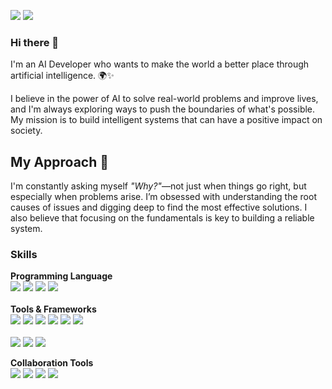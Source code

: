 <a href="mailto:kim980316@naver.com"><img src="https://img.shields.io/badge/kim980316@naver.com-00C300?style=for-the-badge&logo=naver&logoColor=white"/></a> 
<a href="mailto:gudwns980316@gmail.com"><img src="https://img.shields.io/badge/gudwns980316@gmail.com-D14836?style=for-the-badge&logo=gmail&logoColor=white"/></a>


### Hi there 👋
I'm an AI Developer who wants to make the world a better place through artificial intelligence. 🌍✨

I believe in the power of AI to solve real-world problems and improve lives, and I'm always exploring ways to push the boundaries of what's possible. My mission is to build intelligent systems that can have a positive impact on society.

## My Approach 🤔
I'm constantly asking myself *"Why?"*—not just when things go right, but especially when problems arise. I’m obsessed with understanding the root causes of issues and digging deep to find the most effective solutions.
I also believe that focusing on the fundamentals is key to building a reliable system.
<!--
**hoooddy/hoooddy** is a ✨ _special_ ✨ repository because its `README.md` (this file) appears on your GitHub profile.

Here are some ideas to get you started:

- 🔭 I’m currently working on ...
- 🌱 I’m currently learning ...
- 👯 I’m looking to collaborate on ...
- 🤔 I’m looking for help with ...
- 💬 Ask me about ...
- 📫 How to reach me: ...
- 😄 Pronouns: ...
- ⚡ Fun fact: ...

Markdown Badge
https://ileriayo.github.io/markdown-badges/
https://github.com/Ileriayo/markdown-badges?tab=readme-ov-file#-languages
-->

### Skills
**Programming Language**
<br>
<img src="https://img.shields.io/badge/python-3670A0?style=for-the-badge&logo=python&logoColor=ffdd54"/> <img src="https://img.shields.io/badge/java-%23ED8B00.svg?style=for-the-badge&logo=openjdk&logoColor=white"/> <img src="https://img.shields.io/badge/mysql-4479A1.svg?style=for-the-badge&logo=mysql&logoColor=white"/> <img src="https://img.shields.io/badge/c-%2300599C.svg?style=for-the-badge&logo=c&logoColor=white"/>
<br>
<br>
**Tools & Frameworks**
<br>
<img src="https://img.shields.io/badge/PyTorch-%23EE4C2C.svg?style=for-the-badge&logo=PyTorch&logoColor=white"/> <img src="https://img.shields.io/badge/TensorFlow-%23FF6F00.svg?style=for-the-badge&logo=TensorFlow&logoColor=white"/> <img src="https://img.shields.io/badge/scikit--learn-%23F7931E.svg?style=for-the-badge&logo=scikit-learn&logoColor=white"/> <img src="https://img.shields.io/badge/opencv-%23white.svg?style=for-the-badge&logo=opencv&logoColor=white"/> <img src="https://img.shields.io/badge/numpy-%23013243.svg?style=for-the-badge&logo=numpy&logoColor=white"/> <img src="https://img.shields.io/badge/pandas-%23150458.svg?style=for-the-badge&logo=pandas&logoColor=white"/>
<br>
<br>
<img src="https://img.shields.io/badge/spring-%236DB33F.svg?style=for-the-badge&logo=spring&logoColor=white"/> <img src="https://img.shields.io/badge/Apache%20Kafka-000?style=for-the-badge&logo=apachekafka"/> <img src="https://img.shields.io/badge/elasticsearch-%230377CC.svg?style=for-the-badge&logo=elasticsearch&logoColor=white"/>

**Collaboration Tools**
<br>
<img src="https://img.shields.io/badge/Notion-%23000000.svg?style=for-the-badge&logo=notion&logoColor=white"/> <img src="https://img.shields.io/badge/jira-%230A0FFF.svg?style=for-the-badge&logo=jira&logoColor=white"/> <img src="https://img.shields.io/badge/Slack-4A154B?style=for-the-badge&logo=slack&logoColor=white"/> <img src="https://img.shields.io/badge/Discord-%235865F2.svg?style=for-the-badge&logo=discord&logoColor=white"/>
<br>
<br>





